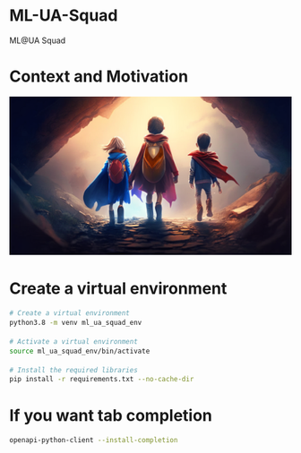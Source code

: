 # ML-UA-Squad
ML@UA Squad

# Context and Motivation

![img](figures/presentation_cover_1024_576.png)

# Create a virtual environment

```bash
# Create a virtual environment
python3.8 -m venv ml_ua_squad_env

# Activate a virtual environment
source ml_ua_squad_env/bin/activate

# Install the required libraries
pip install -r requirements.txt --no-cache-dir
```

# If you want tab completion

```bash
openapi-python-client --install-completion
```

